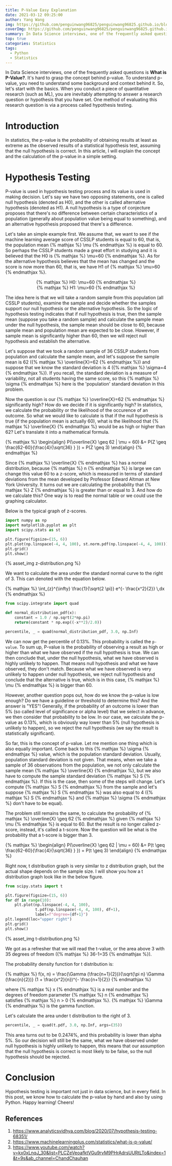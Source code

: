 ```yaml
---
title: P-Value Easy Explanation
date: 2021-03-12 09:25:00
author: Yang Wang
img: https://github.com/penguinwang96825/penguinwang96825.github.io/blob/master/2021/03/12/2021-03-12-easiest-explanation-for-p-value/stephen-dawson.jpg?raw=true
coverImg: https://github.com/penguinwang96825/penguinwang96825.github.io/blob/master/2021/03/12/2021-03-12-easiest-explanation-for-p-value/stats.png?raw=true
summary: In Data Science interviews, one of the frequently asked questions is 'What is P-Value?'. It's hard to grasp the concept behind p-value. To understand p-value, you need to understand some background and context behind it.
top: true
categories: Statistics
tags:
  - Python
  - Statistics
---
```


In Data Science interviews, one of the frequently asked questions is **What is P-Value?**. It's hard to grasp the concept behind p-value. To understand p-value, you need to understand some background and context behind it. So, let's start with the basics. When you conduct a piece of quantitative research (such as ML), you are inevitably attempting to answer a research question or hypothesis that you have set. One method of evaluating this research question is via a process called hypothesis testing.

# Introduction

In statistics, the p-value is the probability of obtaining results at least as extreme as the observed results of a statistical hypothesis test, assuming that the null hypothesis is correct. In this article, I will explain the concept and the calculation of the p-value in a simple setting.

# Hypothesis Testing

P-value is used in hypothesis testing process and its value is used in making decision. Let's say we have two opposing statements, one is called null hypothesis (denoted as H0), and the other is called alternative hypothesis (denoted as H1). A null hypothesis is a type of conjecture proposes that there's no difference between certain characteristics of a population (generally about population value being equal to something), and an alternative hypothesis proposed that there's a difference.

Let's take an simple example first. We assume that, we want to see if the machine learning average score of CSSLP students is equal to 60, that is, the population mean {% mathjax %} \mu {% endmathjax %} is equal to 60. So perhaps the CSSLP students made a great effort in studying and it is believed that the H0 is {% mathjax %} \mu=60 {% endmathjax %}. As for the alternative hypothesis believes that the mean has changed and the score is now more than 60, that is, we have H1 of {% mathjax %} \mu>60 {% endmathjax %}.

<div style="display: flex;justify-content: center;">
    {% mathjax %}
    H0: \mu=60
    {% endmathjax %}
</div>

<div style="display: flex;justify-content: center;">
    {% mathjax %}
    H1: \mu>60
    {% endmathjax %}
</div>

The idea here is that we will take a random sample from this population (all CSSLP students), examine the sample and decide whether the samples support our null hypothesis or the alternative hypothesis. So the logic of hypothesis testing indicates that if null hypothesis is true, then the sample mean (suppose you take a random sample) and calculate the sample mean under the null hypothesis, the sample mean should be close to 60, because sample mean and population mean are expected to be close. However, if sample mean is significantly higher than 60, then we will reject null hypothesis and establish the alternative.

Let's suppose that we took a random sample of 36 CSSLP students from population and calculate the sample mean, and let's suppose the sample mean is 62 ({% mathjax %} \overline{X}=62 {% endmathjax %}) and suppose that we know the standard deviation is 4 ({% mathjax %} \sigma=4 {% endmathjax %}). If you recall, the standard deviation is a measure of variability, not all students having the same score, so this {% mathjax %} \sigma {% endmathjax %} here is the 'population' standard deviation in this problem.

Now the question is our {% mathjax %} \overline{X}=62 {% endmathjax %} significantly high? How do we decide if it is significantly high? In statistics, we calculate the probability or the likelihood of the occurence of an outcome. So what we would like to calculate is that if the null hypothesis is true (if the population mean is actually 60), what is the likelihood that {% mathjax %} \overline{X} {% endmathjax %} would be as high or higher than 62? Let's translate it into a mathematical formula.

<div style="display: flex;justify-content: center;">
    {% mathjax %}
    \begin{align}
        P(\overline{X} \geq 62 | \mu = 60) &= P(Z \geq \frac{62-60}{\frac{4}{\sqrt{36} } }) = P(Z \geq 3)
    \end{align}
    {% endmathjax %}
</div>

Since {% mathjax %} \overline{X} {% endmathjax %} has a normal distribution, because {% mathjax %} n {% endmathjax %} is large we can change this value 60 to a z-score, which is measured in terms of standard deviations from the mean developed by Professor Edward Altman at New York University. It turns out we are calculating the probability that {% mathjax %} Z {% endmathjax %} is greater than or equal to 3. And how do we calculate this? One way is to read the normal table or we could use the graphing calculator.

Below is the typical graph of z-scores.

```python
import numpy as np
import matplotlib.pyplot as plt
import scipy.stats as st

plt.figure(figsize=(15, 6))
plt.plot(np.linspace(-4, 4, 100), st.norm.pdf(np.linspace(-4, 4, 100)))
plt.grid()
plt.show()
```

{% asset_img z-distribution.png %}

We want to calculate the area under the standard normal curve to the right of 3. This can denoted with the equation below.

<div style="display: flex;justify-content: center;">
    {% mathjax %}
    \int_{z}^{\infty} \frac{1}{\sqrt{2 \pi}} e^{- \frac{x^2}{2}} \,dx
    {% endmathjax %}
</div>

```python
from scipy.integrate import quad

def normal_distribution_pdf(x):
    constant = 1.0 / np.sqrt(2*np.pi)
    return(constant * np.exp((-x**2)/2.0))

percentile, _ = quad(normal_distribution_pdf, 3.0, np.Inf)
```

We can now get the percentile of 0.13%. This probability is called the `p-value`. To sum up, P-value is the probability of observing a result as high or higher than what we have observed if the null hypothesis is true. We can then conclude that, under the null hypothesis, what we have observed is highly unlikely to happen. That means null hypothesis and what we have observed, they don't match. Because what we have observed is very unlikely to happen under null hypothesis, we reject null hypothesis and conclude that the alternative is true, which is in this case, {% mathjax %} \mu {% endmathjax %} is bigger than 60.

However, another question pops out, how do we know the p-value is low enough? Do we have a guideline or threshold to determine this? And the answer is "YES"! Generally, if the probability of an outcome is lower than 5% (so called level of significance or alpha level) that we select in advance, we then consider that probability to be low. In our case, we calculate the p-value as 0.13%, which is obviously way lower than 5% (null hypothesis is unlikely to happen), so we reject the null hypothesis (we say the result is statistically significant).

So far, this is the concept of p-value. Let me mention one thing which is also equally important. Come back to this {% mathjax %} \sigma {% endmathjax %} value, which is the population standard deviation. Usually, population standard deviation is not given. That means, when we take a sample of 36 observations from the population, we not only calculate the sample mean {% mathjax %} \overline{X} {% endmathjax %}, but we also have to compute the sample standard deviation {% mathjax %} S {% endmathjax %}. If this is the case, then some of the steps will change. Let's compute {% mathjax %} S {% endmathjax %} from the sample and let's suppose {% mathjax %} S {% endmathjax %} was also equal to 4 ({% mathjax %} S {% endmathjax %} and {% mathjax %} \sigma {% endmathjax %} don't have to be equal).

The problem still remains the same, to calculate the probability of {% mathjax %} \overline{X} \geq 62 {% endmathjax %} given {% mathjax %} \mu {% endmathjax %} is equal to 60. But the result is no longer called z-score, instead, it's called a t-score. Now the question will be what is the probability that a t-score is bigger than 3.

<div style="display: flex;justify-content: center;">
    {% mathjax %}
    \begin{align}
        P(\overline{X} \geq 62 | \mu = 60) &= P(t \geq \frac{62-60}{\frac{4}{\sqrt{36} } }) = P(t \geq 3)
    \end{align}
    {% endmathjax %}
</div>

Right now, t distribution graph is very similar to z distribution graph, but the actual shape depends on the sample size. I will show you how a t distribution graph look like in the below figure.

```python
from scipy.stats import t

plt.figure(figsize=(15, 6))
for df in range(10):
    plt.plot(np.linspace(-4, 4, 100), 
    		 t.pdf(np.linspace(-4, 4, 100), df+1), 
    		 label=f"degree={df+1}")
plt.legend(loc="upper right")
plt.grid()
plt.show()
```

{% asset_img t-distribution.png %}

We got as a refresher that we will read the t-value, or the area above 3 with 35 degrees of freedom ({% mathjax %} 36-1=35 {% endmathjax %}).

The probability density function for t distribution is:

<div style="display: flex;justify-content: center;">
    {% mathjax %}
    f(x, n) = \frac{\Gamma (\frac{n+1}{2})}{\sqrt{\pi n} \Gamma (\frac{n}{2})} (1 + \frac{x^2}{n})^{- \frac{n+1}{2}}
{% endmathjax %}
</div>

where {% mathjax %} x {% endmathjax %} is a real number and the degrees of freedom parameter {% mathjax %} n {% endmathjax %} satisfies {% mathjax %} n > 0 {% endmathjax %}. {% mathjax %} \Gamma {% endmathjax %} is the gamma function.

Let's calculate the area under t distribution to the right of 3.

```python
percentile, _ = quad(t.pdf, 3.0, np.Inf, args=(35))
```

This area turns out to be 0.2474%, and this probability is lower than alpha 5%. So our decision will still be the same, what we have observed under null hypothesis is highly unlikely to happen, this means that our assumption that the null hypothesis is correct is most likely to be false, so the null hypothesis should be rejected.

# Conclusion

Hypothesis testing is important not just in data science, but in every field. In this post, we know how to calculate the p-value by hand and also by using Python. Happy learning! Cheers!

## References

1. https://www.analyticsvidhya.com/blog/2020/07/hypothesis-testing-68351/
2. https://www.machinelearningplus.com/statistics/what-is-p-value/
3. https://www.youtube.com/watch?v=kx0xLnqJ_30&list=PLCZeVeoafktVGu9rvM9PHrAdrsUURtLTo&index=1&t=9s&ab_channel=ChandChauhan